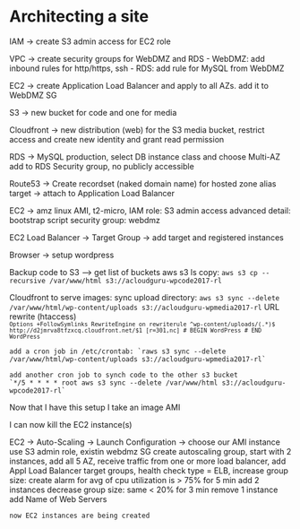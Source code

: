# Architecting a site


IAM -> create S3 admin access for EC2 role

VPC -> create security groups for WebDMZ and RDS
       - WebDMZ: add inbound rules for http/https, ssh
       - RDS: add rule for MySQL from WebDMZ

EC2 -> create Application Load Balancer and apply to all AZs. add it to WebDMZ SG

S3 -> new bucket for code and one for media

Cloudfront -> new distribution (web) for the S3 media bucket, restrict access and create new identity and grant read permission

RDS -> MySQL production, select DB instance class and choose Multi-AZ
       add to RDS Security group, no publicly accessible

Route53 -> Create recordset (naked domain name) for hosted zone
		alias target -> attach to Application Load Balancer

EC2 -> amz linux AMI, t2-micro, IAM role: S3 admin access
		advanced detail: bootstrap script
		security group: webdmz

EC2 Load Balancer -> Target Group -> add target and registered instances

Browser -> setup wordpress

Backup code to S3 --> get list of buckets aws s3 ls
	copy: `aws s3 cp --recursive /var/www/html s3://acloudguru-wpcode2017-rl`

Cloudfront to serve images:
	sync upload directory: `aws s3 sync --delete /var/www/html/wp-content/uploads s3://acloudguru-wpmedia2017-rl`
	URL rewrite (htaccess)
	<code>
	`Options +FollowSymlinks
	RewriteEngine on
	rewriterule ^wp-content/uploads/(.*)$ http://d2jmrva8tfzxcq.cloudfront.net/$1 [r=301,nc]
	# BEGIN WordPress
	# END WordPress`
	</code>

	add a cron job in /etc/crontab: `raws s3 sync --delete /var/www/html/wp-content/uploads s3://acloudguru-wpmedia2017-rl`

	add another cron job to synch code to the other s3 bucket
	`*/5 * * * * root aws s3 sync --delete /var/www/html s3://acloudguru-wpcode2017-rl`


Now that I have this setup I take an image AMI

I can now kill the EC2 instance(s)

EC2 -> Auto-Scaling -> Launch Configuration -> choose our AMI instance 	use S3 admin role, existin webdmz SG
	create autoscaling group, start with 2 instances, add all 5 AZ, receive traffic from one or more load balancer,
	add Appl Load Balancer target groups, health check type = ELB,
	increase group size: create alarm for avg of cpu utilization is > 75% for 5 min
		add 2 instances
	decrease group size: same < 20% for 3 min
		remove 1 instance
	add Name of Web Servers

	now EC2 instances are being created



